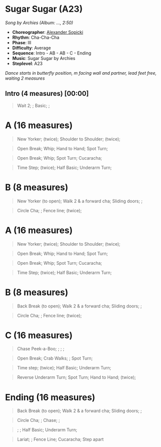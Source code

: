 # Sugar Sugar (A23)
*Song by Archies (Album: ..., 2:50)*

* **Choreographer**: [Alexander Sopicki](mailto:cuesheets@gmx.net "cuesheets@gmx.net")
* **Rhythm**: Cha-Cha-Cha
* **Phase**: III
* **Difficulty**: Average
* **Sequence**: Intro - AB - AB - C - Ending
* **Music**: Sugar Sugar by Archies
* **Steplevel**: A23

*Dance starts in butterfly position, m facing wall and partner, lead feet free, waiting 2 measures*

## Intro (4 measures) [00:00]

> Wait 2; ; Basic; ;

# A (16 measures)

> New Yorker; (twice); Shoulder to Shoulder; (twice);

> Open Break; Whip; Hand to Hand; Spot Turn;

> Open Break; Whip; Spot Turn; Cucaracha;

> Time Step; (twice); Half Basic; Underarm Turn;

# B (8 measures)

> New Yorker (to open); Walk 2 & a forward cha; Sliding doors; ;

> Circle Cha; ; Fence line; (twice);

# A (16 measures)

> New Yorker; (twice); Shoulder to Shoulder; (twice);

> Open Break; Whip; Hand to Hand; Spot Turn;

> Open Break; Whip; Spot Turn; Cucaracha;

> Time Step; (twice); Half Basic; Underarm Turn;

# B (8 measures)

> Back Break (to open); Walk 2 & a forward cha; Sliding doors; ;

> Circle Cha; ; Fence line; (twice);

# C (16 measures)

> Chase Peek-a-Boo; ; ; ;

> Open Break; Crab Walks; ; Spot Turn;

> Time step; (twice); Half Basic; Underarm Turn;

> Reverse Underarm Turn; Spot Turn; Hand to Hand; (twice);

# Ending (16 measures)

> Back Break (to open); Walk 2 & a forward cha; Sliding doors; ;

> Circle Cha; ; Chase; ;

> ; ; Half Basic; Underarm Turn;

> Lariat; ; Fence Line; Cucaracha; Step apart
